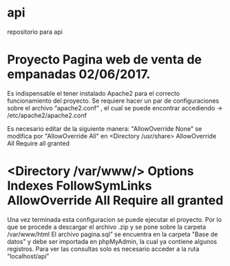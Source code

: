 # api
repositorio para api

Proyecto Pagina web de venta de empanadas 02/06/2017.
=======================================
Es indispensable el tener instalado Apache2 para el correcto funcionamiento del proyecto.
Se requiere hacer un par de configuraciones sobre el archivo “apache2.conf” , el cual se puede encontrar accediendo →  /etc/apache2/apache2.conf

Es necesario editar de la siguiente manera:
"AllowOverride None"  se modifica por  "AllowOverride All" en 
<Directory /usr/share>
	AllowOverride All
	Require all granted
</Directory>

<Directory /var/www/>
	Options Indexes FollowSymLinks
	AllowOverride All
	Require all granted
</Directory>
=========================================
Una vez terminada esta configuracion se puede ejecutar el proyecto. Por lo que se procede a descargar el archivo .zip y se pone sobre la carpeta /var/www/html
El archivo pagina.sql” se encuentra en la carpeta "Base de datos" y debe ser importada en phpMyAdmin, la cual ya contiene algunos registros. 
Para ver las consultas solo es necesario acceder a la ruta “localhost/api”   
